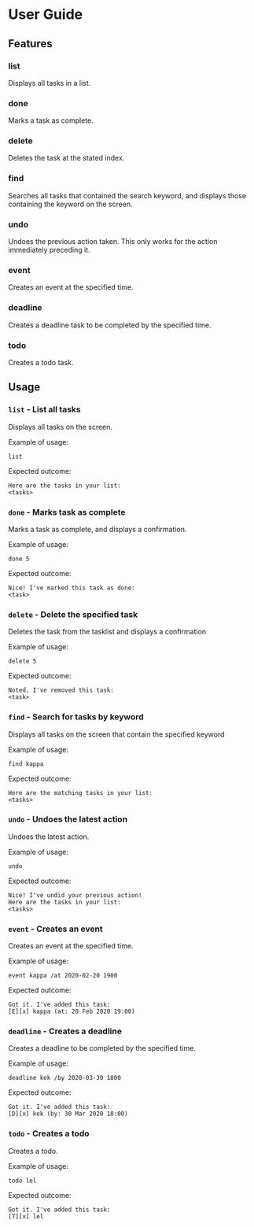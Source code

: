 # User Guide

## Features 

### list 
Displays all tasks in a list.

### done
Marks a task as complete.

### delete
Deletes the task at the stated index.

### find
Searches all tasks that contained the search keyword, and displays those containing the keyword 
on the screen.

### undo
Undoes the previous action taken. This only works for the action immediately preceding it.

### event
Creates an event at the specified time.

### deadline
Creates a deadline task to be completed by the specified time.

### todo
Creates a todo task.

## Usage

### `list` - List all tasks

Displays all tasks on the screen.

Example of usage: 

`list`


Expected outcome:


    Here are the tasks in your list:
    <tasks>


### `done` - Marks task as complete

Marks a task as complete, and displays a confirmation.

Example of usage: 

`done 5`

Expected outcome:


    Nice! I've marked this task as done:
    <task>


### `delete` - Delete the specified task

Deletes the task from the tasklist and displays a confirmation

Example of usage: 

`delete 5`

Expected outcome:


    Noted. I've removed this task:
    <task>


### `find` - Search for tasks by keyword

Displays all tasks on the screen that contain the specified keyword

Example of usage: 

`find kappa`

Expected outcome:

    Here are the matching tasks in your list:
    <tasks>


### `undo` - Undoes the latest action

Undoes the latest action.

Example of usage: 

`undo`

Expected outcome:


    Nice! I've undid your previous action!
    Here are the tasks in your list:
    <tasks>


### `event` - Creates an event

Creates an event at the specified time.

Example of usage: 

`event kappa /at 2020-02-20 1900`

Expected outcome:


    Got it. I've added this task:
    [E][x] kappa (at: 20 Feb 2020 19:00)


### `deadline` - Creates a deadline

Creates a deadline to be completed by the specified time.

Example of usage: 

`deadline kek /by 2020-03-30 1800`

Expected outcome:


    Got it. I've added this task:
    [D][x] kek (by: 30 Mar 2020 18:00)


### `todo` - Creates a todo

Creates a todo.

Example of usage: 

`todo lel`

Expected outcome:


    Got it. I've added this task:
    [T][x] lel

